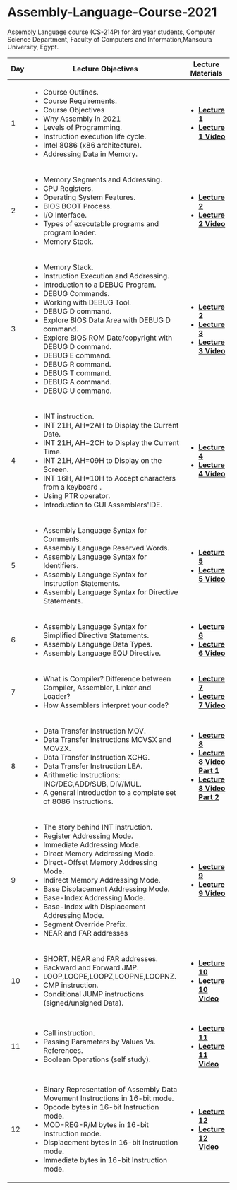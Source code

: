 # Assembly-Language-Course-2021
Assembly Language course (CS-214P) for 3rd year students, Computer Science Department, Faculty of Computers and Information,Mansoura University, Egypt.
  <table>  
        <thead>
           <th> Day </th>
           <th> Lecture Objectives </th>
           <th> Lecture Materials </th>
        </thead>
        <tr>
            <td> 1 </td>
            <td> 
              <ul>  
                     <li> Course Outlines. </li>
                     <li> Course Requirements. </li>
                     <li> Course Objectives </li>
                     <li> Why Assembly in 2021 </li>
                     <li> Levels of Programming.</li>
                     <li> Instruction execution life cycle.</li>
                     <li> Intel 8086 (x86 architecture). </li> 
                     <li> Addressing Data in Memory. </li> 
                 </ul>
              </td>
           <td> 
              <ul>
                <li> <a href="1.pdf"> <b> Lecture 1 </b></a> </li>
                <li> <a href="https://www.youtube.com/watch?v=GGN5wNnWodQ"> <b> Lecture 1 Video </b></a> </li>
               </ul>
            </td>
             </tr> 
         <tr>
            <td> 2 </td>
            <td> 
              <ul>  
                     <li> Memory Segments and Addressing. </li>
                     <li> CPU Registers. </li>
                     <li> Operating System Features. </li>
                     <li> BIOS BOOT Process. </li>
                     <li> I/O Interface. </li>
                     <li> Types of executable programs and program loader. </li>
                     <li> Memory Stack. </li>
               </ul>
             </td>
             <td> 
              <ul>
                <li> <a href="2_3.pdf"> <b> Lecture 2 </b></a> </li>
                <li> <a href="https://www.youtube.com/watch?v=L_3Y5NAiuVQ"> <b> Lecture 2 Video </b></a> </li>
              </ul>
             </td>
        </tr>
            <tr>
            <td> 3 </td>
            <td> 
                  <ul>  
                     <li> Memory Stack. </li>
                     <li> Instruction Execution and Addressing. </li>
                     <li> Introduction to a DEBUG Program. </li>
                     <li> DEBUG Commands. </li>
                     <li> Working with DEBUG Tool. </li>
                     <li> DEBUG D command. </li>
                     <li> Explore BIOS Data Area with DEBUG D command. </li>
                     <li> Explore BIOS ROM Date/copyright with DEBUG D command. </li>
                     <li> DEBUG E command. </li>
                     <li> DEBUG R command. </li>
                     <li> DEBUG T command. </li>
                     <li> DEBUG A command. </li>
                     <li> DEBUG U command. </li>
                 </ul>
              </td>
              <td> 
              <ul>
                <li> <a href="2_3.pdf"> <b> Lecture 2 </b></a> </li>
                <li> <a href="3.pdf"> <b> Lecture 3 </b></a> </li>
                <li> <a href="https://www.youtube.com/watch?v=VHLHOnm_sVE"> <b> Lecture 3 Video </b></a> </li>
                </ul>
            </td>
             </tr>
              <tr>
            <td> 4 </td>
            <td> 
                  <ul>  
                     <li> INT instruction. </li>
                     <li> INT 21H, AH=2AH to Display the Current Date. </li>
                     <li> INT 21H, AH=2CH to Display the Current Time. </li>
                     <li> INT 21H, AH=09H to Display on the Screen. </li>
                     <li> INT 16H, AH=10H to Accept characters from a keyboard . </li>
                     <li> Using PTR operator. </li>
                     <li> Introduction to GUI Assemblers'IDE. </li>
                 </ul>
              </td>
              <td> 
              <ul>
                <li> <a href="4.pdf"> <b> Lecture 4 </b></a> </li>
                <li> <a href="https://www.youtube.com/watch?v=hBcWMgzr41o"> <b> Lecture 4 Video </b></a> </li>
                </ul>
            </td>
            </tr>
            <tr>
            <td> 5 </td>
            <td> 
                  <ul>  
                     <li> Assembly Language Syntax for Comments. </li>  
                     <li> Assembly Language Reserved Words. </li>
                     <li> Assembly Language Syntax for Identifiers. </li>
                     <li> Assembly Language Syntax for Instruction Statements. </li>
                     <li> Assembly Language Syntax for Directive Statements. </li>
                 </ul>
              </td>
              <td> 
              <ul>
                <li> <a href="5_6.pdf"> <b> Lecture 5 </b></a> </li>
                <li> <a href="https://www.youtube.com/watch?v=Qu3JPnwZvRM"> <b> Lecture 5 Video </b></a> </li>
                </ul>
            </td>
            </tr>
              <tr>
            <td> 6 </td>
            <td> 
                  <ul>  
                     <li> Assembly Language Syntax for Simplified Directive Statements. </li>
                     <li> Assembly Language Data Types. </li>
                     <li> Assembly Language EQU Directive. </li>
                 </ul>
              </td>
              <td> 
              <ul>
                <li> <a href="5_6.pdf"> <b> Lecture 6 </b></a> </li>
                <li> <a href="https://www.youtube.com/watch?v=DbvMpab8J_s"> <b> Lecture 6 Video </b></a> </li>
                </ul>
            </td>
            </tr>
             <tr>
            <td> 7 </td>
            <td> 
                  <ul>  
                     <li> What is Compiler? Difference between Compiler, Assembler, Linker and Loader? </li>
                     <li> How Assemblers interpret your code? </li>
                 </ul>
              </td>
              <td> 
              <ul>
                <li> <a href="7.pdf"> <b> Lecture 7 </b></a> </li>
                <li> <a href="https://www.youtube.com/watch?v=lYv-wWRa3oI"> <b> Lecture 7 Video </b></a> </li>
                </ul>
            </td>
            </tr>
               <tr>
            <td> 8 </td>
            <td> 
                  <ul>  
                     <li> Data Transfer Instruction MOV. </li>
                     <li> Data Transfer Instructions MOVSX and MOVZX. </li>
                     <li> Data Transfer Instruction XCHG. </li>
                     <li> Data Transfer Instruction LEA. </li>
                     <li> Arithmetic Instructions: INC/DEC,ADD/SUB, DIV/MUL. </li>
                     <li> A general introduction to a complete set of 8086 Instructions. </li>
                 </ul>
              </td>
              <td> 
              <ul>
                <li> <a href="8_9.pdf"> <b> Lecture 8 </b></a> </li>
                <li> <a href="https://www.youtube.com/watch?v=NgteTYn7mKI"> <b> Lecture 8 Video Part 1 </b></a> </li>
                <li> <a href="https://www.youtube.com/watch?v=W_QVv4_zDDg"> <b> Lecture 8 Video Part 2 </b></a> </li>
                </ul>
            </td>
            </tr>
           <tr>
            <td> 9 </td>
            <td> 
                  <ul>  
                     <li> The story behind INT instruction. </li>
                     <li> Register Addressing Mode. </li>
                     <li> Immediate Addressing Mode. </li>
                     <li> Direct Memory Addressing Mode. </li>
                     <li> Direct-Offset Memory Addressing Mode. </li>
                     <li> Indirect Memory Addressing Mode. </li>
                     <li> Base Displacement Addressing Mode. </li>
                     <li> Base-Index Addressing Mode. </li>
                     <li> Base-Index with Displacement Addressing Mode. </li>
                     <li> Segment Override Prefix. </li>
                     <li> NEAR and FAR addresses </li>
                 </ul>
              </td>
              <td> 
              <ul>
                <li> <a href="8_9.pdf"> <b> Lecture 9 </b></a> </li>
                <li> <a href="https://www.youtube.com/watch?v=trz4HtMqui4"> <b> Lecture 9 Video </b></a> </li>
                </ul>
            </td>
            </tr>
             <tr>
            <td> 10 </td>
            <td> 
                  <ul>  
                     <li> SHORT, NEAR and FAR addresses. </li>
                     <li> Backward and Forward JMP. </li>
                     <li> LOOP,LOOPE,LOOPZ,LOOPNE,LOOPNZ. </li>
                     <li> CMP instruction. </li>
                     <li> Conditional JUMP instructions (signed/unsigned Data). </li>
                 </ul>
              </td>
              <td> 
              <ul>
                <li> <a href="10_11.pdf"> <b> Lecture 10 </b></a> </li>
                <li> <a href="https://www.youtube.com/watch?v=_A0ozTwiI-Y"> <b> Lecture 10 Video </b></a> </li>
                </ul>
            </td>
            </tr>
               <tr>
            <td> 11 </td>
            <td> 
                  <ul>  
                     <li> Call instruction. </li>
                     <li> Passing Parameters by Values Vs. References. </li>
                     <li> Boolean Operations (self study). </li>
                 </ul>
              </td>
              <td> 
              <ul>
                <li> <a href="10_11.pdf"> <b> Lecture 11 </b></a> </li>
                <li> <a href="https://www.youtube.com/watch?v=MiVRFDheqS8"> <b> Lecture 11 Video </b></a> </li>
                </ul>
            </td>
            </tr>
                 <tr>
            <td> 12 </td>
            <td> 
                  <ul>  
                     <li> Binary Representation of Assembly Data Movement Instructions in 16-bit mode. </li>
                     <li> Opcode bytes in 16-bit Instruction mode. </li>
                     <li> MOD-REG-R/M bytes in 16-bit Instruction mode. </li>
                     <li> Displacement bytes in 16-bit Instruction mode. </li>
                     <li> Immediate bytes in 16-bit Instruction mode. </li>
                 </ul>
              </td>
              <td> 
              <ul>
                <li> <a href="12.pdf"> <b> Lecture 12 </b></a> </li>
                <li> <a href="https://www.youtube.com/watch?v=b7hOZDbkdXg"> <b> Lecture 12 Video </b></a> </li>
                </ul>
            </td>
            </tr>
  </table>
